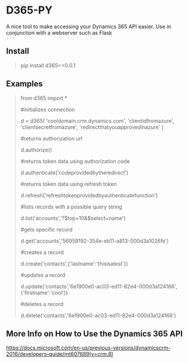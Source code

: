 # D365-PY
A nice tool to make accessing your Dynamics 365 API easier. Use in conjunction with a webserver such as Flask

## Install
> pip install d365==0.0.1

## Examples

>from d365 import *
>
>#initializes connection
>
>d = d365(
>    'cooldomain.crm.dynamics.com',
>    'clientidfromazure',
>    'clientsecretfromazure',
>    'redirectthatyouapprovedinazure'
>    )
>
>#returns authorization url
>
>d.authorize()
>
>#returns token data using authorization code
>
>d.authenticate('codeprovidedbytheredirect')
>
>#returns token data using refresh token
>
>d.refresh('refreshtokenprovidedbyauthenticatefunction')
>
>#lists records with a possible query string
>
>d.list('accounts','?\$top=10&$select=name')
>
>#gets specific record
>
>d.get('accounts','56959192-354e-eb11-a813-000d3a1026fe')
>
>#creates a record
>
>d.create('contacts',{'lastname':'thisisatest'})
>
>#updates a record
>
>d.update('contacts','6e1900e0-ac03-ed11-82e4-000d3a124166',{'firstname':'cool'})
>
>#deletes a record
>
>d.delete('contacts','6e1900e0-ac03-ed11-82e4-000d3a124166')

## More Info on How to Use the Dynamics 365 API
https://docs.microsoft.com/en-us/previous-versions/dynamicscrm-2016/developers-guide/mt607689(v=crm.8)
